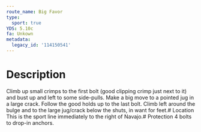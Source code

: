 ```yaml
---
route_name: Big Favor
type:
  sport: true
YDS: 5.10c
fa: Unkown
metadata:
  legacy_id: '114150541'
---
```

# Description
Climb up small crimps to the first bolt (good clipping crimp just next to it) and bust up and left to some side-pulls. Make a big move to a pointed jug in a large crack. Follow the good holds up to the last bolt. Climb left around the bulge and to the large jug/crack below the shuts, in want for feet.# Location
This is the sport line immediately to the right of Navajo.# Protection
4 bolts to drop-in anchors.